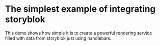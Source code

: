 # The simplest example of integrating storyblok

This demo shows how simple it is to create a powerful rendering service filled with data from storyblok just using handlebars.

